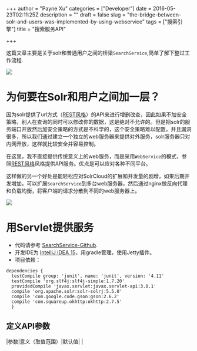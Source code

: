 +++
author = "Payne Xu"
categories = ["Developer"]
date = 2016-05-23T02:11:25Z
description = ""
draft = false
slug = "the-bridge-between-solr-and-users-was-implemented-by-using-webservice"
tags = ["搜索引擎"]
title = "搜索服务API"

+++



这篇文章主要是关于solr和普通用户之间的桥梁`SearchService`,简单了解下整过工作流程.

![](https://storage.blog.fliaping.com/blog/14639907128551.jpg)

<!--more-->


# 为何要在Solr和用户之间加一层？
因为solr提供了url方式（[REST风格](https://zh.wikipedia.org/wiki/REST)）的API来进行增删改查，因此如果不加安全策略，别人在查询的同时可以修改你的数据，这是绝对不允许的。但是把solr的服务端口开放然后加安全策略的方式是不科学的，这个安全策略难以配置，并且漏洞很多，所以我们通过建立一个独立的web服务器来提供对外服务，solr服务器只对内网开放，这样就比较安全并容易控制。

在这里，我不直接提供传统意义上的web服务，而是采用`WebService`的模式，参照[REST风格](https://zh.wikipedia.org/wiki/REST)风格提供API服务。优点是可以应对各种不同平台。

这样做的另一个好处是能轻松应对SolrCloud的扩展和并发量的剧增，如果后期并发增加，可以扩展`SearchService`到多台web服务器，然后通过nginx做反向代理和负载均衡，将客户端的请求分散到不同的web服务器上。

![](https://storage.blog.fliaping.com/blog/14639816173721.png)


# 用Servlet提供服务

* 代码请参考 [SearchService-Github](https://github.com/paynexu/trip-search/tree/dev/SearchService).
* 开发IDE为 [IntelliJ IDEA 15](https://www.jetbrains.com/idea/)，用gradle管理，使用Jetty插件。
* 项目依赖：

```
dependencies {   
  testCompile group: 'junit', name: 'junit', version: '4.11' 
  testCompile 'org.slf4j:slf4j-simple:1.7.20'
  providedCompile 'javax.servlet:javax.servlet-api:3.0.1'  
  compile 'org.apache.solr:solr-solrj:5.5.0'  
  compile 'com.google.code.gson:gson:2.6.2' 
  compile 'com.squareup.okhttp:okhttp:2.7.5'
  }
```

## 定义API参数

|参数|意义（取值范围）|默认值|
|